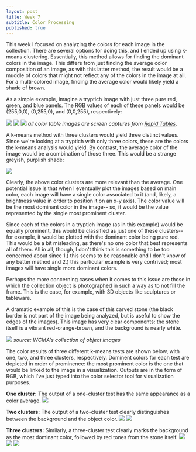 ```yaml
---
layout: post
title: Week 7
subtitle: Color Processing
published: true
---
```


This week I focused on analyzing the colors for each image in the collection. There are several options for doing this, and I ended up using k-means clustering. Essentially, this method allows for finding the dominant colors in the image. This differs from just finding the average color composition of an image, as with this latter method, the result would be a muddle of colors that might not reflect any of the colors in the image at all. For a multi-colored image, finding the average color would likely yield a shade of brown. 

As a simple example, imagine a tryptich image with just three pure red, green, and blue panels. The RGB values of each of these panels would be (255,0,0), (0,255,0), and (0,0,255), respectively:

![]("/is-project/img/week07_red.png")
![]("/is-project/img/week07_green.png")
![]("/is-project/img/week07_blue.png")
*all color table images are screen captures from [Rapid Tables](https://www.rapidtables.com/web/color/RGB_Color.html).*

A k-means method with three clusters would yield three distinct values. Since we're looking at a tryptich with only three colors, these are the colors the k-means analysis would yield. By contrast, the average color of the image would be a combination of those three. This would be a strange greyish, purplish shade:

![]("/is-project/img/week07_mix.png")

Clearly, the above color clusters are more relevant than the average. One potential issue is that when I eventually plot the images based on main color, each image will have a single color associated to it (and, likely, a brightness value in order to position it on an x-y axis). The color value will be the most dominant color in the image-- so, it would be the value represented by the single most prominent cluster.

Since each of the colors in a tryptich image (as in this example) would be equally prominent, this would be classified as just one of these clusters-- for example, it would be plotted with the dominant color being pure red. This would be a bit misleading, as there's no one color that best represents all of them. All in all, though, I don't think this is something to be too concerned about since 1.) this seems to be reasonable and I don't know of any better method and 2.) this particular example is very contrived; most images will have single more dominant colors. 

Perhaps the more concerning cases when it comes to this issue are those in which the collection object is photographed in such a way as to not fill the frame. This is the case, for example, with 3D objects like sculptures or tableware. 

A dramatic example of this is the case of this carved stone (the black border is not part of the image being analyzed, but is useful to show the edges of the images). This image has very clear components: the stone itself is a vibrant red-orange-brown, and the background is nearly white. 

![]("/is-project/img/week07-stone.png")
*source: WCMA's collection of object images*

The color results of three different k-means tests are shown below, with one, two, and three clusters, respectively. Dominent colors for each test are depicted in order of prominence: the most prominent color is the one that would be linked to the image in a visualization. Outputs are in the form of RGB, which I've just typed into the color selector tool for visualization purposes.

**One cluster:** The output of a one-cluster test has the same appearance as a color average.
![]("/is-project/img/week07-one-one.png")

**Two clusters:** The output of a two-cluster test clearly distinguishes between the background and the object color.
![]("/is-project/img/week07-twothree-one.png")
![]("/is-project/img/week07-two-two.png")

**Three clusters:** Similarly, a three-cluster test clearly marks the background as the most dominant color, followed by red tones from the stone itself.
![]("/is-project/img/week07-twothree-one.png")
![]("/is-project/img/week07-three-two.png")
![]("/is-project/img/week07-three-three.png")

